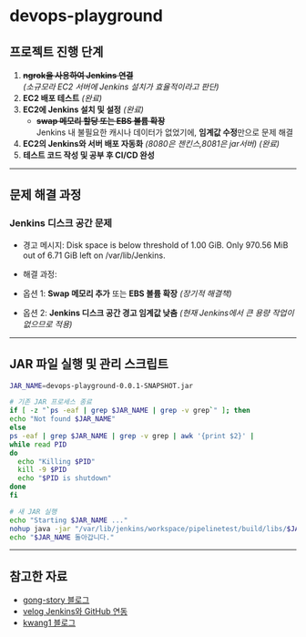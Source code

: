 # devops-playground

## 프로젝트 진행 단계

1. **~~ngrok을 사용하여 Jenkins 연결~~**  
   _(소규모라 EC2 서버에 Jenkins 설치가 효율적이라고 판단)_  
2. **EC2 배포 테스트** _(완료)_  
3. **EC2에 Jenkins 설치 및 설정** _(완료)_  
   - **~~swap 메모리 할당 또는 EBS 볼륨 확장~~**  
     Jenkins 내 불필요한 캐시나 데이터가 없었기에, **임계값 수정**만으로 문제 해결  
4. **EC2의 Jenkins와 서버 배포 자동화** _(8080은 젠킨스,8081은 jar서버)_ _(완료)_
5. **테스트 코드 작성 및 공부 후 CI/CD 완성**

---

## 문제 해결 과정

### Jenkins 디스크 공간 문제
- 경고 메시지:  Disk space is below threshold of 1.00 GiB. Only 970.56 MiB out of 6.71 GiB left on /var/lib/Jenkins.

- 해결 과정:
- 옵션 1: **Swap 메모리 추가** 또는 **EBS 볼륨 확장** _(장기적 해결책)_  
- 옵션 2: **Jenkins 디스크 공간 경고 임계값 낮춤** _(현재 Jenkins에서 큰 용량 작업이 없으므로 적용)_

---

## JAR 파일 실행 및 관리 스크립트

```bash
JAR_NAME=devops-playground-0.0.1-SNAPSHOT.jar

# 기존 JAR 프로세스 종료
if [ -z "`ps -eaf | grep $JAR_NAME | grep -v grep`" ]; then
echo "Not found $JAR_NAME"
else
ps -eaf | grep $JAR_NAME | grep -v grep | awk '{print $2}' |
while read PID
do
  echo "Killing $PID"
  kill -9 $PID
  echo "$PID is shutdown"
done
fi

# 새 JAR 실행
echo "Starting $JAR_NAME ..."
nohup java -jar "/var/lib/jenkins/workspace/pipelinetest/build/libs/$JAR_NAME" > /dev/null 2>&1 &
echo "$JAR_NAME 돌아갑니다."

```
---

## 참고한 자료

- [gong-story 블로그](https://gong-story.tistory.com/40)  
- [velog Jenkins와 GitHub 연동](https://velog.io/@rungoat/CICD-Jenkins%EC%99%80-GitHub-%EC%97%B0%EB%8F%99%ED%95%98%EA%B8%B0)  
- [kwang1 블로그](https://kwang1.tistory.com/22)  


